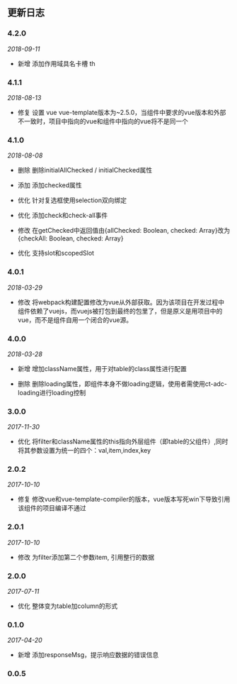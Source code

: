 ## 更新日志

### 4.2.0

*2018-09-11*

- 新增 添加作用域具名卡槽 th

### 4.1.1

*2018-08-13*

- 修复 设置 vue vue-template版本为~2.5.0，当组件中要求的vue版本和外部不一致时，项目中指向的vue和组件中指向的vue将不是同一个

### 4.1.0

*2018-08-08*

- 删除 删除initialAllChecked / initialChecked属性

- 添加 添加checked属性

- 优化 针对复选框使用selection双向绑定

- 优化 添加check和check-all事件

- 修改 在getChecked中返回值由{allChecked: Boolean, checked: Array}改为{checkAll: Boolean, checked: Array}

- 优化 支持slot和scopedSlot

### 4.0.1

*2018-03-29*

- 修改 将webpack构建配置修改为vue从外部获取。因为该项目在开发过程中组件依赖了vuejs，而vuejs被打包到最终的包里了，但是原义是用项目中的vue，而不是组件自用一个闭合的vue源。

### 4.0.0

*2018-03-28*

- 新增 增加className属性，用于对table的class属性进行配置

- 删除 删除loading属性，即组件本身不做loading逻辑，使用者需使用ct-adc-loading进行loading控制

### 3.0.0

*2017-11-30*

- 优化 将filter和className属性的this指向外层组件（即table的父组件）,同时将其参数设置为统一的四个：val,item,index,key

### 2.0.2

*2017-10-10*

- 修复 修改vue和vue-template-compiler的版本，vue版本写死win下导致引用该组件的项目编译不通过

### 2.0.1

*2017-10-10*

- 修改 为filter添加第二个参数item, 引用整行的数据

### 2.0.0

*2017-07-11*

- 优化 整体变为table加column的形式

### 0.1.0

*2017-04-20*

- 新增 添加responseMsg，提示响应数据的错误信息

### 0.0.5